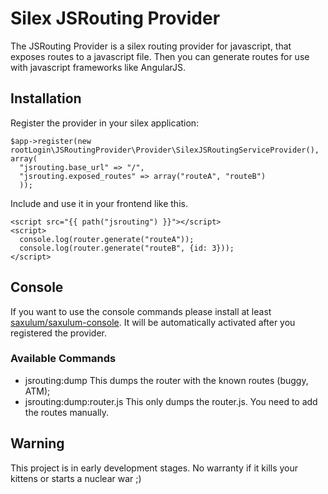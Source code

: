 Silex JSRouting Provider
========================

The JSRouting Provider is a silex routing provider for javascript, that exposes routes to a javascript file. Then you can generate routes for use with javascript frameworks like AngularJS.

Installation
------------

Register the provider in your silex application:
``` {.php}
$app->register(new rootLogin\JSRoutingProvider\Provider\SilexJSRoutingServiceProvider(), array(
  "jsrouting.base_url" => "/",
  "jsrouting.exposed_routes" => array("routeA", "routeB")
  ));
```

Include and use it in your frontend like this.
``` {.html}
<script src="{{ path("jsrouting") }}"></script>
<script>
  console.log(router.generate("routeA"));
  console.log(router.generate("routeB", {id: 3}));
</script>
```

Console
-------
If you want to use the console commands please install at least [saxulum/saxulum-console](https://github.com/saxulum/saxulum-console).
It will be automatically activated after you registered the provider.

### Available Commands

* jsrouting:dump
  This dumps the router with the known routes (buggy, ATM);
* jsrouting:dump:router.js
  This only dumps the router.js. You need to add the routes manually.
  
Warning
-------
This project is in early development stages. No warranty if it kills your kittens or starts a nuclear war ;)
